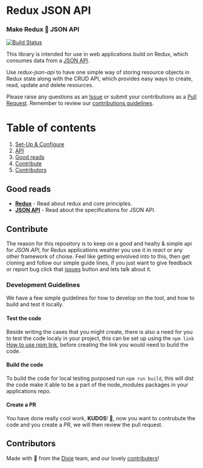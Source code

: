 # Redux JSON API
### Make Redux 💜 JSON API

[![Build Status](https://travis-ci.org/dixieio/redux-json-api.svg?branch=master)](https://travis-ci.org/dixieio/redux-json-api)

This library is intended for use in web applications build on Redux, which consumes data from a [JSON API](http://jsonapi.org/).

Use _redux-json-api_ to have one simple way of storing resource objects in Redux state along with the CRUD API, which provides easy ways to create, read, update and delete resources.

Please raise any questions as an [Issue](issues) or submit your contributions as a [Pull Request](pulls). Remember to review our [contributions guidelines](CONTRIBUTING.md).

# Table of contents
1. [Set-Up & Configure](docs/set-up-configure.md)
1. [API](docs/api.md)
1. [Good reads](#good-reads)
1. [Contribute](#contribute)
1. [Contributors](#contributors)

## Good reads
- [__Redux__](http://www.github.com) - Read about redux and core principles.
- [__JSON API__](http://www.jsonapi.org/) - Read about the specifications for JSON API.

## Contribute
The reason for this repository is to keep on a good and healty & simple api for _JSON API_, for Redux applications weahter you use it in _react_ or any other framework of choise. Feel like getting envolved into to this, then get cloning and follow our simple guide lines, if you just want to give feedback or report bug click that [issues](https://github.com/dixieio/redux-json-api/issues) button and lets talk about it.

### Development Guidelines
We have a few simple guidelines for how to develop on the tool, and how to build and test it locally.
#### Test the code
Beside writing the cases that you might create, there is also a need for you to test the code localy in your project, this can be set up using the `npm link` [How to use npm link](https://docs.npmjs.com/cli/link), before creating the link you would need to build the code.

#### Build the code
To build the code for local testing purposed run `npm run build`, this will dist the code make it able to be a part of the node_modules packages in your applications repo.

#### Create a PR
You have done really cool work, __KUDOS__! 🎉, now you want to contrubute the code and you create a _PR_, we will then review the pull request.

## Contributors
Made with 💜 from the [Dixie](http://www.dixie.io) team, and our lovely [contributers](graphs/contributors)!

